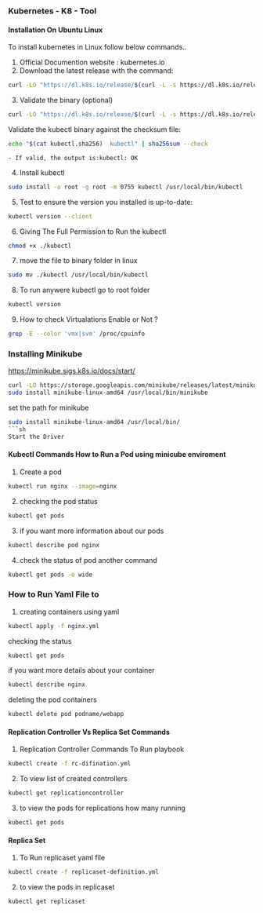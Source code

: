 ### Kubernetes - K8 - Tool

#### Installation On Ubuntu Linux
To install kubernetes in Linux follow below commands..
1. Official Documention website : kubernetes.io
2. Download the latest release with the command:
```sh
curl -LO "https://dl.k8s.io/release/$(curl -L -s https://dl.k8s.io/release/stable.txt)/bin/linux/amd64/kubectl"
```
3. Validate the binary (optional)
```sh
curl -LO "https://dl.k8s.io/release/$(curl -L -s https://dl.k8s.io/release/stable.txt)/bin/linux/amd64/kubectl.sha256"
```
Validate the kubectl binary against the checksum file:
```sh
echo "$(cat kubectl.sha256)  kubectl" | sha256sum --check
```
    - If valid, the output is:kubectl: OK
4. Install kubectl
```sh
sudo install -o root -g root -m 0755 kubectl /usr/local/bin/kubectl
```
5. Test to ensure the version you installed is up-to-date:
```sh
kubectl version --client
```
6. Giving The Full Permission to Run the kubectl
```sh
chmod +x ./kubectl
```
7. move the file to binary folder in linux
```sh
sudo mv ./kubectl /usr/local/bin/kubectl
```
8. To run anywere kubectl go to root folder 
```sh
kubectl version
```
9. How to check Virtualations Enable or Not ?
```sh
grep -E --color 'vmx|svm' /proc/cpuinfo
```
### Installing Minikube
https://minikube.sigs.k8s.io/docs/start/
```sh
curl -LO https://storage.googleapis.com/minikube/releases/latest/minikube-linux-amd64
sudo install minikube-linux-amd64 /usr/local/bin/minikube
```
set the path for minikube
```sh
sudo install minikube-linux-amd64 /usr/local/bin/
```sh
Start the Driver
```
#### Kubectl Commands How to Run a Pod using minicube enviroment
1. Create a pod 
```sh
kubectl run nginx --image=nginx
```
2. checking the pod status 
```sh
kubectl get pods
```
3. if you want more information about our pods
```sh
kubectl describe pod nginx
```
4. check the status of pod another command
```sh
kubectl get pods -o wide
```

### How to Run Yaml File to 
1. creating containers using yaml
```sh
kubectl apply -f nginx.yml
```
checking the status
```sh
kubectl get pods
```
if you want more details about your container
```sh
kubectl describe nginx
```
deleting the pod containers
```sh
kubectl delete pod podname/webapp
```

#### Replication Controller Vs Replica Set Commands
1. Replication Controller Commands
To Run playbook
```sh
kubectl create -f rc-difination.yml
```
2. To view list of created controllers 
```sh
kubectl get replicationcontroller
```
3. to view the pods for replications how many running
```sh
kubectl get pods
```

#### Replica Set
1. To Run replicaset yaml file
```sh
kubectl create -f replicaset-definition.yml
```
2. to view the pods in replicaset 
```sh
kubectl get replicaset
```
